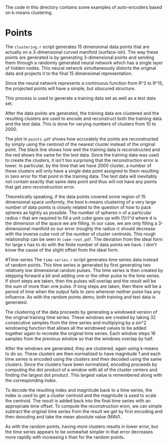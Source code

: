 The code in this directory contains some examples of auto-encoders based on k-means clustering.

# Points
The `clustering.r` script generates 15 dimensional data points that are actually on a 3-dimensional curved manifold (surface-ish). The way these points are generated is by generating 3-dimensional points and sending them through a randomly generated neural network which has a single layer of hidden nodes. This neural network simultaneously distorts the original data and projects it to the final 15 dimensional representation.

Since the neural network represents a continuous function from R^3 to R^15, the projected points will have a simple, but obscured structure.

This process is used to generate a training data set as well as a test data set.

After the data points are generated, the training data are clustered and the resulting clusters are used to encode and reconstruct both the training data and the test data. This is done for varying numbers of clusters from 10 to 2000.

The plot in `points.pdf` shows how accurately the points are reconstructed by simply using the centroid of the nearest cluster instead of the original point. The black line shows how well the training data is reconstructed and the red shows the same for the test data. Since the training data was used to create the clusters, it isn't too surprising that the reconstruction error is lower. In particular, by the time that we have 2000 cluster, a number of these clusters will only have a single data point assigned to them resulting in zero error for that point in the training data. The test data will inevitably not contain exactly that same data point and thus will not have any points that get zero reconstruction error.

Theoretically speaking, if the data points covered some region of 15 dimensional space uniformly, the best k-means clustering of a very large number of data points is closely related to the question of how to pack spheres as tightly as possible. The number of spheres n of a particular radius r that are required to fill a unit cube goes up with (1/r)^d where d is the dimension of the space we are filling. In our case, we are only filling a 3-dimensional manifold so our error (roughly the radius r) should decrease with the inverse cube root of the number of cluster centroids. This rough relationship can be seen in `cube-root.pdf`. The deviation from the ideal form for large `k` has to do with the finite number of data points we have. I don't know the cause of the slight offset from the ideal form.

#Time-series
The `time-series.r` script generates time series data instead of random points. This time series is generated by first generating two relatively low dimensional random pulses. The time series is then created by stepping forward a bit and adding one or the other pulse to the time series. If short steps are taken, then the pulses will overlap and the result will be the sum of more than one pulse. If long steps are taken, then there will be a period of time when the output falls to zero wherever neither pulse has any influence. As with the random points demo, both training and test data is generated.

The clustering of the data proceeds by generating a windowed version of the original training time series. These windows are created by taking 32 consecutive samples from the time series and multiplying by a sin^2 windowing function that allows all the windowed values to be added together again to recreate the original time series. Each window steps 16 samples from the previous window so that the windows overlap by half.

After the windows are generated, they are clustered, again using k-means to do so. These clusters are then normalized to have magnitude 1 and each time series is encoded using the clusters and then decoded using the same clusters. Since the clusters have been normalized, encoding proceeds by computing the dot product of a window with all of the cluster centers and finding the largest dot product. This largest value is remembered along with the corresponding index.

To decode the resulting index and magnitude back to a time series, the index is used to get a cluster centroid and the magnitude is used to scale the centroid. The result is added back into the final time series with an appropriate time offset. To compute the reconstruction erorr, we can simple subtract the original time series from the result we get by first encoding and then deocding and take the mean absolute value (MAV).

As with the random points, having more clusters results in lower error, but the time series appears to be somewhat simpler in that error decreases more rapidly with increasing `k` than for the random points.

